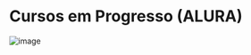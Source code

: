 # Cursos em Progresso (ALURA)

![image](https://github.com/marcosprofile/cursos-progresso/assets/86635292/7c543d27-d395-4c31-b1f8-ad7f79492527)
